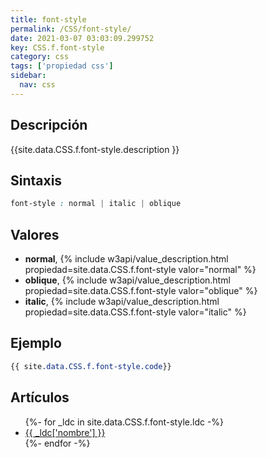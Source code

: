 ```yaml
---
title: font-style
permalink: /CSS/font-style/
date: 2021-03-07 03:03:09.299752
key: CSS.f.font-style
category: css
tags: ['propiedad css']
sidebar: 
  nav: css
---
```


## Descripción
{{site.data.CSS.f.font-style.description }}

## Sintaxis
~~~css
font-style : normal | italic | oblique
~~~

## Valores
* **normal**,  {% include w3api/value_description.html propiedad=site.data.CSS.f.font-style valor="normal" %}
* **oblique**,  {% include w3api/value_description.html propiedad=site.data.CSS.f.font-style valor="oblique" %}
* **italic**,  {% include w3api/value_description.html propiedad=site.data.CSS.f.font-style valor="italic" %}

## Ejemplo
~~~css
{{ site.data.CSS.f.font-style.code}}
~~~

## Artículos
<ul>
{%- for _ldc in site.data.CSS.f.font-style.ldc -%}
   <li>
       <a href="{{_ldc['url'] }}">{{ _ldc['nombre'] }}</a>
   </li>
{%- endfor -%}
</ul>
